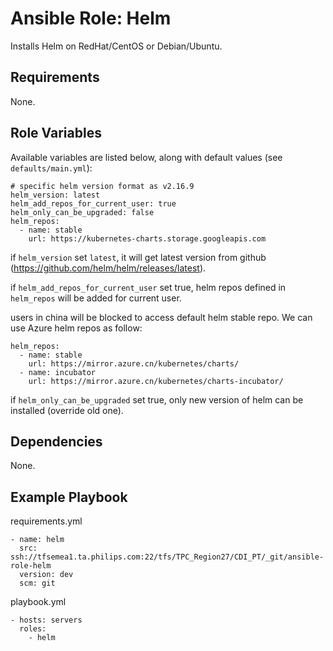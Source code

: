 # Ansible Role: Helm

Installs Helm on RedHat/CentOS or Debian/Ubuntu.

## Requirements

None.

## Role Variables

Available variables are listed below, along with default values (see `defaults/main.yml`):

```
# specific helm version format as v2.16.9
helm_version: latest
helm_add_repos_for_current_user: true
helm_only_can_be_upgraded: false
helm_repos:
  - name: stable
    url: https://kubernetes-charts.storage.googleapis.com
```

if `helm_version` set `latest`, it will get latest version from github (https://github.com/helm/helm/releases/latest).

if `helm_add_repos_for_current_user` set true, helm repos defined in `helm_repos` will be added for current user.

users in china will be blocked to access default helm stable repo. We can use Azure helm repos as follow:
```
helm_repos:
  - name: stable
    url: https://mirror.azure.cn/kubernetes/charts/
  - name: incubator
    url: https://mirror.azure.cn/kubernetes/charts-incubator/
```

if `helm_only_can_be_upgraded` set true, only new version of helm can be installed (override old one).

## Dependencies

None.

## Example Playbook

requirements.yml
```
- name: helm
  src: ssh://tfsemea1.ta.philips.com:22/tfs/TPC_Region27/CDI_PT/_git/ansible-role-helm
  version: dev
  scm: git
```

playbook.yml
```
- hosts: servers
  roles:
    - helm
```
